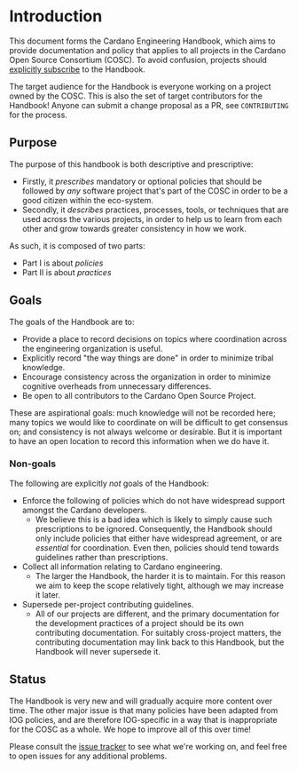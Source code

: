 # Introduction

This document forms the Cardano Engineering Handbook, which aims to provide documentation and policy that applies to all projects in the Cardano Open Source Consortium (COSC).
To avoid confusion, projects should [explicitly subscribe](policy/project/index.html) to the Handbook. 

The target audience for the Handbook is everyone working on a project owned by the COSC.
This is also the set of target contributors for the Handbook!
Anyone can submit a change proposal as a PR, see `CONTRIBUTING` for the process.

## Purpose

The purpose of this handbook is both descriptive and prescriptive:

* Firstly, it _prescribes_ mandatory or optional policies that should be followed by _any_ software project that's part of the COSC in order to be a good citizen within the eco-system.
* Secondly, it _describes_ practices, processes, tools, or techniques that are used across the various projects, in order to help us to learn from each other and grow towards greater consistency in how we work.

As such, it is composed of two parts:

* Part I is about _policies_
* Part II is about _practices_

## Goals

The goals of the Handbook are to:
* Provide a place to record decisions on topics where coordination across the engineering organization is useful.
* Explicitly record "the way things are done" in order to minimize tribal knowledge.
* Encourage consistency across the organization in order to minimize cognitive overheads from unnecessary differences.
* Be open to all contributors to the Cardano Open Source Project.

These are aspirational goals: much knowledge will not be recorded here; many topics we would like to coordinate on will be difficult to get consensus on; and consistency is not always welcome or desirable.
But it is important to have an open location to record this information when we do have it.

### Non-goals

The following are explicitly _not_ goals of the Handbook:
* Enforce the following of policies which do not have widespread support amongst the Cardano developers. 
    * We believe this is a bad idea which is likely to simply cause such prescriptions to be ignored. Consequently, the Handbook should only include policies that either have widespread agreement, or are _essential_ for coordination. Even then, policies should tend towards guidelines rather than prescriptions.
* Collect all information relating to Cardano engineering. 
    * The larger the Handbook, the harder it is to maintain. For this reason we aim to keep the scope relatively tight, although we may increase it later.
* Supersede per-project contributing guidelines. 
    * All of our projects are different, and the primary documentation for the development practices of a project should be its own contributing documentation. For suitably cross-project matters, the contributing documentation may link back to this Handbook, but the Handbook will never supersede it.

## Status

The Handbook is very new and will gradually acquire more content over time.
The other major issue is that many policies have been adapted from IOG policies, and are therefore IOG-specific in a way that is inappropriate for the COSC as a whole.
We hope to improve all of this over time!

Please consult the [issue tracker](https://github.com/input-output-hk/cardano-engineering-handbook/issues) to see what we're working on, and feel free to open issues for any additional problems.
